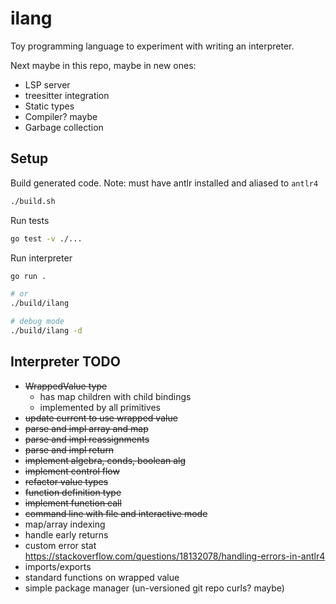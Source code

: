 # ilang

Toy programming language to experiment with writing an interpreter.

Next maybe in this repo, maybe in new ones:
- LSP server
- treesitter integration
- Static types
- Compiler? maybe
- Garbage collection

## Setup

Build generated code. Note: must have antlr installed and aliased to `antlr4`

```bash
./build.sh
```

Run tests

```bash
go test -v ./...
```

Run interpreter

```bash
go run .

# or
./build/ilang

# debug mode
./build/ilang -d
```

## Interpreter TODO

- ~~WrappedValue type~~
    - has map children with child bindings
    - implemented by all primitives
- ~~update current to use wrapped value~~
- ~~parse and impl array and map~~
- ~~parse and impl reassignments~~
- ~~parse and impl return~~
- ~~implement algebra, conds, boolean alg~~
- ~~implement control flow~~
- ~~refactor value types~~
- ~~function definition type~~
- ~~implement function call~~
- ~~command line with file and interactive mode~~
- map/array indexing
- handle early returns
- custom error stat https://stackoverflow.com/questions/18132078/handling-errors-in-antlr4
- imports/exports
- standard functions on wrapped value
- simple package manager (un-versioned git repo curls? maybe)
